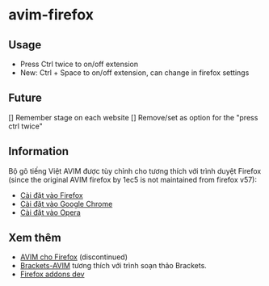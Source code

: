 avim-firefox
===========
## Usage
* Press Ctrl twice to on/off extension
* New: Ctrl + Space to on/off extension, can change in firefox settings

## Future
[] Remember stage on each website
[] Remove/set as option for the "press ctrl twice"

## Information
Bộ gõ tiếng Việt AVIM được tùy chỉnh cho tương thích với trình duyệt Firefox (since the original AVIM firefox by 1ec5 is not maintained from firefox v57):

* [Cài đặt vào Firefox](https://addons.mozilla.org/en-US/firefox/addon/another-avim/)
* [Cài đặt vào Google Chrome](https://chrome.google.com/webstore/detail/opgbbffpdglhkpglnlkiclakjlpiedoh)
* [Cài đặt vào Opera](https://addons.opera.com/extensions/details/avim-vietnamese-input-method/)

## Xem thêm

* [AVIM cho Firefox](http://avim.1ec5.org/) (discontinued)
* [Brackets-AVIM](https://github.com/baivong/brackets-avim) tương thích với trình soạn thảo Brackets.
* [Firefox addons dev](https://developer.mozilla.org/en-US/docs/Mozilla/Add-ons/WebExtensions/manifest.json/commands)

